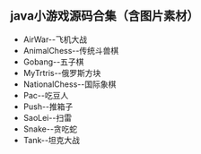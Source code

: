 ## java小游戏源码合集（含图片素材）
* AirWar--飞机大战
* AnimalChess--传统斗兽棋
* Gobang--五子棋
* MyTrtris--俄罗斯方块
* NationalChess--国际象棋
* Pac--吃豆人
* Push--推箱子
* SaoLei--扫雷
* Snake--贪吃蛇
* Tank--坦克大战
